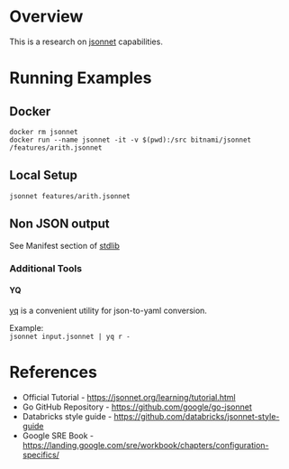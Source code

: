 # Overview
This is a research on [jsonnet](https://jsonnet.org/) capabilities.

# Running Examples
## Docker
```shell script
docker rm jsonnet
docker run --name jsonnet -it -v $(pwd):/src bitnami/jsonnet /features/arith.jsonnet
```
## Local Setup
```
jsonnet features/arith.jsonnet
```
## Non JSON output
See Manifest section of [stdlib](https://jsonnet.org/ref/stdlib.html)

### Additional Tools
#### YQ
[yq](https://github.com/mikefarah/yq) is a convenient utility for json-to-yaml conversion.

Example:<br>
```jsonnet input.jsonnet | yq r -```

# References
* Official Tutorial - https://jsonnet.org/learning/tutorial.html
* Go GitHub Repository - https://github.com/google/go-jsonnet
* Databricks style guide - https://github.com/databricks/jsonnet-style-guide
* Google SRE Book - https://landing.google.com/sre/workbook/chapters/configuration-specifics/ 
  
